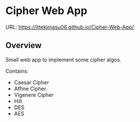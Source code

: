 # Cipher Web App
URL: https://ittekimasu06.github.io/Cipher-Web-App/
## Overview
Small web app to implement some cipher algos.

Contains:
- Caesar Cipher
- Affine Cipher
- Vigenere Cipher
- Hill
- DES
- AES
